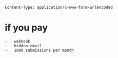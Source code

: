    Content-Type: application/x-www-form-urlencoded

    
# if you pay
    -   webhook
    -   hidden email
    -   1000 submissions per month